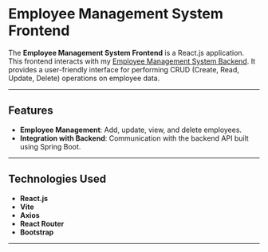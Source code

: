 # Employee Management System Frontend

The **Employee Management System Frontend** is a React.js application. This frontend interacts with my [Employee Management System Backend](https://github.com/1GodLess5/employee-management-system-backend). It provides a user-friendly interface for performing CRUD (Create, Read, Update, Delete) operations on employee data.

---

## Features

- **Employee Management**: Add, update, view, and delete employees.
- **Integration with Backend**: Communication with the backend API built using Spring Boot.

---

## Technologies Used

- **React.js**
- **Vite**
- **Axios**
- **React Router**
- **Bootstrap**

---
